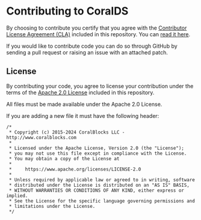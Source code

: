 # Contributing to CoralDS

By choosing to contribute you certify that you agree with the [Contributor License Agreement (CLA)](CLA.md) included in this repository. You can [read it here](CLA.md).

If you would like to contribute code you can do so through GitHub by sending a pull request or raising an issue with an attached patch.

## License

By contributing your code, you agree to license your contribution under the terms of the [Apache 2.0 License](LICENSE) included in this repository.

All files must be made available under the Apache 2.0 License.

If you are adding a new file it must have the following header:

```
/*
 * Copyright (c) 2015-2024 CoralBlocks LLC - http://www.coralblocks.com
 *
 * Licensed under the Apache License, Version 2.0 (the "License");
 * you may not use this file except in compliance with the License.
 * You may obtain a copy of the License at
 *
 *     https://www.apache.org/licenses/LICENSE-2.0
 *
 * Unless required by applicable law or agreed to in writing, software
 * distributed under the License is distributed on an "AS IS" BASIS,
 * WITHOUT WARRANTIES OR CONDITIONS OF ANY KIND, either express or implied.
 * See the License for the specific language governing permissions and
 * limitations under the License.
 */
 ```

